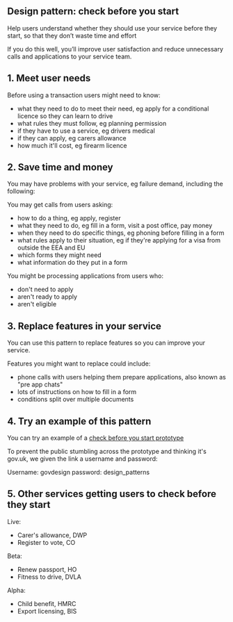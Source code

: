 

## Design pattern: check before you start

Help users understand whether they should use your service before they start, so that they don’t waste time and effort

If you do this well, you’ll improve user satisfaction and reduce unnecessary calls and applications to your service team.

## 1. Meet user needs

Before using a transaction users might need to know:

- what they need to do to meet their need, eg apply for a conditional licence so they can learn to drive
- what rules they must follow, eg planning permission
- if they have to use a service, eg drivers medical
- if they can apply, eg carers allowance
- how much it'll cost, eg firearm licence


## 2. Save time and money

You may have problems with your service, eg failure demand, including the following:

You may get calls from users asking:

- how to do a thing, eg apply, register
- what they need to do, eg fill in a form, visit a post office, pay money
- when they need to do specific things, eg phoning before filling in a form
- what rules apply to their situation, eg if they're applying for a visa from outside the EEA and EU
- which forms they might need
- what information do they put in a form

You might be processing applications from users who:

- don't need to apply
- aren't ready to apply
- aren't eligible

## 3. Replace features in your service

You can use this pattern to replace features so you can improve your service.

Features you might want to replace could include:

- phone calls with users helping them prepare applications, also known as "pre app chats"
- lots of instructions on how to fill in a form
- conditions split over multiple documents

## 4. Try an example of this pattern

You can try an example of a [check before you start prototype](https://check-before-you-start.herokuapp.com/start-page)

To prevent the public stumbling across the prototype and thinking it's gov.uk, we given the link a username and password:

Username: govdesign
password: design_patterns

## 5. Other services getting users to check before they start

Live:

- Carer's allowance, DWP
- Register to vote, CO

Beta:

- Renew passport, HO
- Fitness to drive, DVLA

Alpha:

- Child benefit, HMRC
- Export licensing, BIS
